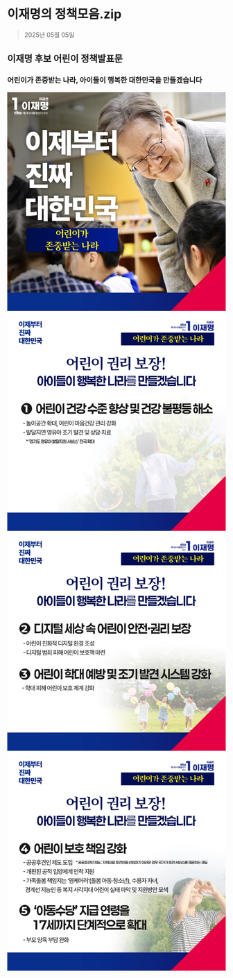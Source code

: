 # 이재명의 정책모음.zip

> 2025년 05월 05일
## 이재명 후보 어린이 정책발표문
### 어린이가 존중받는 나라, 아이들이 행복한 대한민국을 만들겠습니다

![공약 이미지](000.jpeg)
![공약 이미지](001.jpeg)
![공약 이미지](002.jpeg)
![공약 이미지](003.jpeg)
